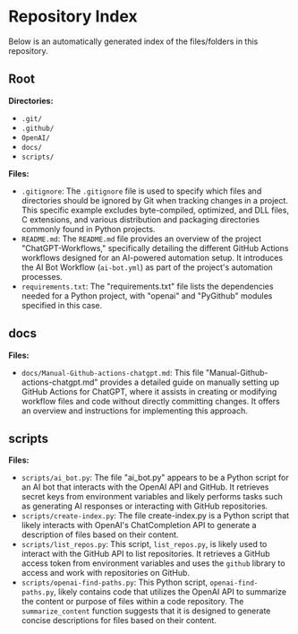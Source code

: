 # Repository Index

Below is an automatically generated index of the files/folders in this repository.

## Root

**Directories:**

- `.git/`
- `.github/`
- `OpenAI/`
- `docs/`
- `scripts/`

**Files:**

- `.gitignore`: The `.gitignore` file is used to specify which files and directories should be ignored by Git when tracking changes in a project. This specific example excludes byte-compiled, optimized, and DLL files, C extensions, and various distribution and packaging directories commonly found in Python projects.
- `README.md`: The `README.md` file provides an overview of the project "ChatGPT-Workflows," specifically detailing the different GitHub Actions workflows designed for an AI-powered automation setup. It introduces the AI Bot Workflow (`ai-bot.yml`) as part of the project's automation processes.
- `requirements.txt`: The "requirements.txt" file lists the dependencies needed for a Python project, with "openai" and "PyGithub" modules specified in this case.

## docs

**Files:**

- `docs/Manual-Github-actions-chatgpt.md`: This file "Manual-Github-actions-chatgpt.md" provides a detailed guide on manually setting up GitHub Actions for ChatGPT, where it assists in creating or modifying workflow files and code without directly committing changes. It offers an overview and instructions for implementing this approach.

## scripts

**Files:**

- `scripts/ai_bot.py`: The file "ai_bot.py" appears to be a Python script for an AI bot that interacts with the OpenAI API and GitHub. It retrieves secret keys from environment variables and likely performs tasks such as generating AI responses or interacting with GitHub repositories.
- `scripts/create-index.py`: The file create-index.py is a Python script that likely interacts with OpenAI's ChatCompletion API to generate a description of files based on their content.
- `scripts/list_repos.py`: This script, `list_repos.py`, is likely used to interact with the GitHub API to list repositories. It retrieves a GitHub access token from environment variables and uses the `github` library to access and work with repositories on GitHub.
- `scripts/openai-find-paths.py`: This Python script, `openai-find-paths.py`, likely contains code that utilizes the OpenAI API to summarize the content or purpose of files within a code repository. The `summarize_content` function suggests that it is designed to generate concise descriptions for files based on their content.


